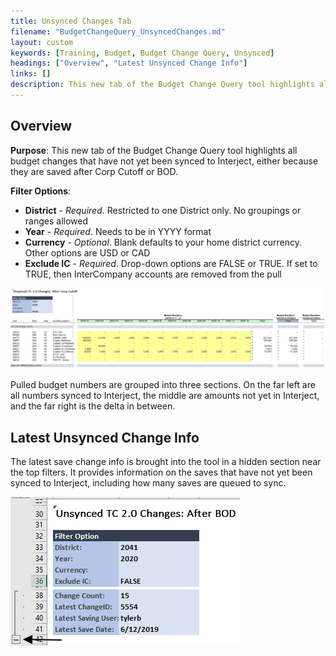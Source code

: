 ```yaml
---
title: Unsynced Changes Tab
filename: "BudgetChangeQuery_UnsyncedChanges.md"
layout: custom
keywords: [Training, Budget, Budget Change Query, Unsynced]
headings: ["Overview", "Latest Unsynced Change Info"]
links: []
description: This new tab of the Budget Change Query tool highlights all budget changes that have not yet been synced to Interject, either because they are saved after Corp Cutoff or BOD.
---
```


## Overview

**Purpose**:  This new tab of the Budget Change Query tool highlights all budget changes that have not yet been synced to Interject, either because they are saved after Corp Cutoff or BOD.

**Filter Options**:

* **District** - *Required*. Restricted to one District only. No groupings or ranges allowed
* **Year** - *Required*. Needs to be in YYYY format
* **Currency** - *Optional*. Blank defaults to your home district currency. Other options are USD or CAD
* **Exclude IC** - *Required*. Drop-down options are FALSE or TRUE. If set to TRUE, then InterCompany accounts are removed from the pull

![](/images/WCNTraining/Budget/BudChangeQuery_Unsynced_FullView.png)

Pulled budget numbers are grouped into three sections. On the far left are all numbers synced to Interject, the middle are amounts not yet in Interject, and the far right is the delta in between.

## Latest Unsynced Change Info

The latest save change info is brought into the tool in a hidden section near the top filters. It provides information on the saves that have not yet been synced to Interject, including how many saves are queued to sync.

![](/images/WCNTraining/Budget/BudChangeQuery_Unsynced_ChangeInfo.png)
